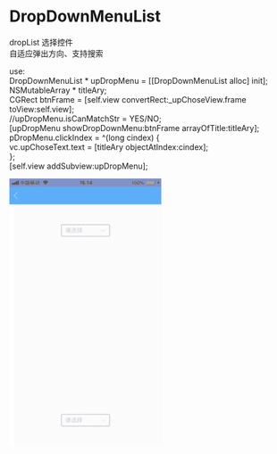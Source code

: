 # DropDownMenuList

dropList 选择控件   
自适应弹出方向、支持搜索  
  
use:    
DropDownMenuList * upDropMenu = [[DropDownMenuList alloc] init];  
NSMutableArray * titleAry;  
CGRect btnFrame = [self.view convertRect:_upChoseView.frame toView:self.view];  
//upDropMenu.isCanMatchStr = YES/NO;  
[upDropMenu showDropDownMenu:btnFrame arrayOfTitle:titleAry];  
pDropMenu.clickIndex = ^(long cindex) {  
     vc.upChoseText.text = [titleAry objectAtIndex:cindex];  
};  
[self.view addSubview:upDropMenu];    

![](https://github.com/aaa510665117/DropDownMenuList/raw/master/dropMenuListGif.gif)  
